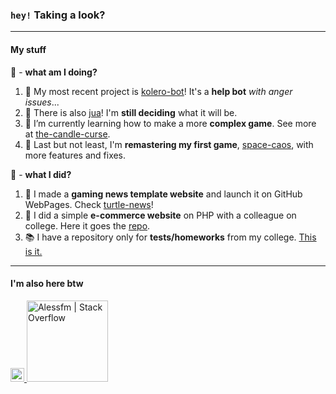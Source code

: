 ### ```hey!``` Taking a look? 
---

#### My stuff

:pushpin: - **what am I doing?**

1. :anger: My most recent project is [kolero-bot][kolero]! It's a **help bot** _with anger issues_...
1. :compass: There is also [jua][jua]! I'm **still deciding** what it will be.
1. :jack_o_lantern: I’m currently learning how to make a more **complex game**. See more at [the-candle-curse][tcc].
1. :space_invader: Last but not least, I'm **remastering my first game**, [space-caos][pixel], with more features and fixes.

:open_file_folder: - **what I did?**

1. :turtle: I made a **gaming news template website** and launch it on GitHub WebPages. Check [turtle-news][tnews]!       
1. :shopping_cart:  I did a simple **e-commerce website** on PHP with a colleague on college. Here it goes the [repo][carphp]. 
1. :books:  I have a repository only for **tests/homeworks** from my college. [This is it.][uni]
---

#### I'm also here btw

<a href="https://www.linkedin.com/in/alessandro-malheiro/">
  <img alt="Alessandro Figueiredo | LinkedIN" width="22px" src="https://raw.githubusercontent.com/peterthehan/peterthehan/master/assets/linkedin.svg"/>
</a>
<a href="https://stackoverflow.com/users/16797281/alessfm">
  <img alt="Alessfm | Stack Overflow" width="130px" src="https://img.shields.io/badge/Stack_Overflow-FE7A16?style=for-the-badge&logo=stack-overflow&logoColor=white"/>
</a>

[kolero]: https://github.com/alessfm/kolero-bot
[jua]: https://github.com/alessfm/jua
[tcc]: https://github.com/alessfm/the-candle-curse
[pixel]: https://github.com/alessfm/space-caos
[tnews]: https://alessfm.github.io/turtle-news/
[carphp]: https://github.com/alessfm/carrinho-de-compras
[uni]: https://github.com/alessfm/university-projects
